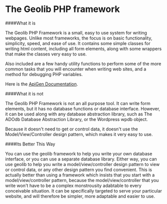 The Geolib PHP framework
=================================

####What it is

The Geolib PHP Framework is a small, easy to use system for writing webpages. Unlike most frameworks, the focus is on basic functionality, simplicity, speed, and ease of use. It contains some simple classes for writing html content, including all form elements, along with some wrappers that make the classes very easy to use.

Also included are a few handy utility functions to perform some of the more common tasks that you will encounter when writing web sites, and a method for debugging PHP variables.

Here is the [ApiGen Documentation](http://geotonics.com/doc/geolib/).

####What it is not

The Geolib PHP Framework is not an all purpose tool. It can write form elements, but it has no database functions or database interface. However, it can be used along with any database abstraction library, such as The ADOdb Database Abstraction Library, or the Wordpress wpdb object.

Because it doesn't need to get or control data, it doesn't use the Model/View/Controller design pattern, which makes it very easy to use.

####Its Better This Way

You can use the geolib framework to help you write your own database interface, or you can use a separate database library. Either way, you can use geolib to help you write a model/view/controller design pattern to view or control data, or any other design pattern you find convenient. This is actually better than using a framework which insists that you start with a model/view/controller pattern, because the model/view/controller that you write won't have to be a complex monstrousity adabtable to every conceivable situation. It can be specifically targeted to serve your particular website, and will therefore be simpler, more adaptable and easier to use.